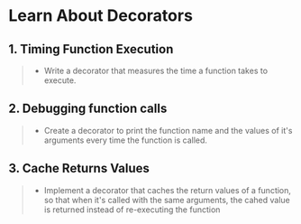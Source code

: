 # Learn About Decorators

## 1. Timing Function Execution
> - Write a decorator that measures the time a function takes to execute.

## 2. Debugging function calls
> - Create a decorator to print the function name and the values of it's arguments every time the function is called.

## 3. Cache Returns Values
> - Implement a decorator that caches the return values of a function, so that when it's called with the same arguments, the cahed value is returned instead of re-executing the function
